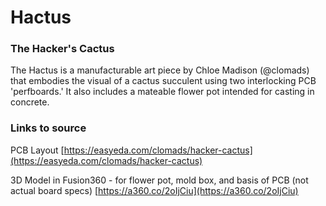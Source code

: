 # Hactus

### The Hacker's Cactus

The Hactus is a manufacturable art piece by Chloe Madison (@clomads) that embodies the visual of a cactus succulent using two interlocking PCB 'perfboards.' It also includes a mateable flower pot intended for casting in concrete.

### Links to source

PCB Layout [https://easyeda.com/clomads/hacker-cactus](https://easyeda.com/clomads/hacker-cactus)

3D Model in Fusion360 - for flower pot, mold box, and basis of PCB (not actual board specs) [https://a360.co/2oIjCiu](https://a360.co/2oIjCiu)
